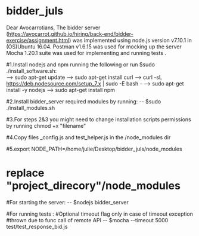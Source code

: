 # bidder_juls
Dear Avocarrotians,
The bidder server (https://avocarrot.github.io/hiring/back-end/bidder-exercise/assignment.html)
was implemented using node.js version v7.10.1 in (OS)Ubuntu 16.04.
Postman v1.6.15 was used for mocking up the server 
Mocha 1.20.1 suite was used for implementing and running tests .

#1.Install nodejs and npm running the following or run $sudo ./install_software.sh:    
--> sudo apt-get update
--> sudo apt-get install curl
--> curl -sL https://deb.nodesource.com/setup_7.x | sudo -E bash -
--> sudo apt-get install -y nodejs
--> sudo apt-get install npm

#2.Install bidder_server required modules by running:
 -- $sudo ./install_modules.sh

#3.For steps 2&3 you might need to change installation scripts permissions by running chmod +x "filename"

#4.Copy files _config.js and test_helper.js in the /node_modules dir

#5.export NODE_PATH=/home/julie/Desktop/bidder_juls/node_modules 
# replace "project_direcory"/node_modules

#For starting the server:
 -- $nodejs bidder_server

#For running tests :
#Optional timeout flag only in case of timeout exception 
#thrown due to func call of remote API 
 -- $mocha --timeout 5000 test/test_response_bid.js
